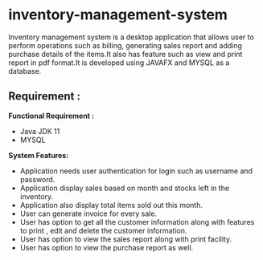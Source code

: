 # inventory-management-system
Inventory management system is a desktop application that allows user to perform operations such as billing, generating sales report and adding purchase details of the items.It also has feature such as view and print report in pdf format.It is developed using JAVAFX and MYSQL as a database.

## Requirement :

**Functional Requirement :**
- Java JDK 11
- MYSQL

**System Features:**
-  Application needs user authentication for login such as username and password.
-  Application display sales based on month and stocks left in the inventory.
-  Application also display total items sold out this month.
-  User can generate invoice for every sale.
-  User has option to get all the customer information along with features to print , edit and delete the customer information.
-  User has option to view the sales report along with print facility.
-  User has option to view the purchase report as well.




